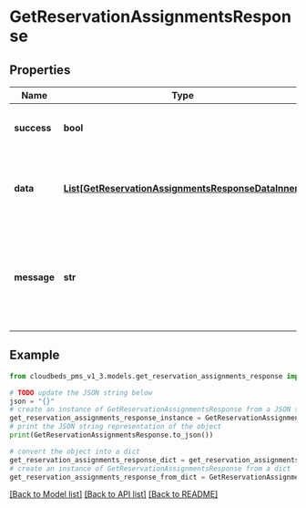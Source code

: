 # GetReservationAssignmentsResponse


## Properties

Name | Type | Description | Notes
------------ | ------------- | ------------- | -------------
**success** | **bool** | Returns if the request could be completed | [optional] 
**data** | [**List[GetReservationAssignmentsResponseDataInner]**](GetReservationAssignmentsResponseDataInner.md) | Details for the rooms assigned on the selected date | [optional] 
**message** | **str** | To be used in case any error occurs (if success &#x3D; false). If success &#x3D; true, it does not exist. | [optional] 

## Example

```python
from cloudbeds_pms_v1_3.models.get_reservation_assignments_response import GetReservationAssignmentsResponse

# TODO update the JSON string below
json = "{}"
# create an instance of GetReservationAssignmentsResponse from a JSON string
get_reservation_assignments_response_instance = GetReservationAssignmentsResponse.from_json(json)
# print the JSON string representation of the object
print(GetReservationAssignmentsResponse.to_json())

# convert the object into a dict
get_reservation_assignments_response_dict = get_reservation_assignments_response_instance.to_dict()
# create an instance of GetReservationAssignmentsResponse from a dict
get_reservation_assignments_response_from_dict = GetReservationAssignmentsResponse.from_dict(get_reservation_assignments_response_dict)
```
[[Back to Model list]](../README.md#documentation-for-models) [[Back to API list]](../README.md#documentation-for-api-endpoints) [[Back to README]](../README.md)


